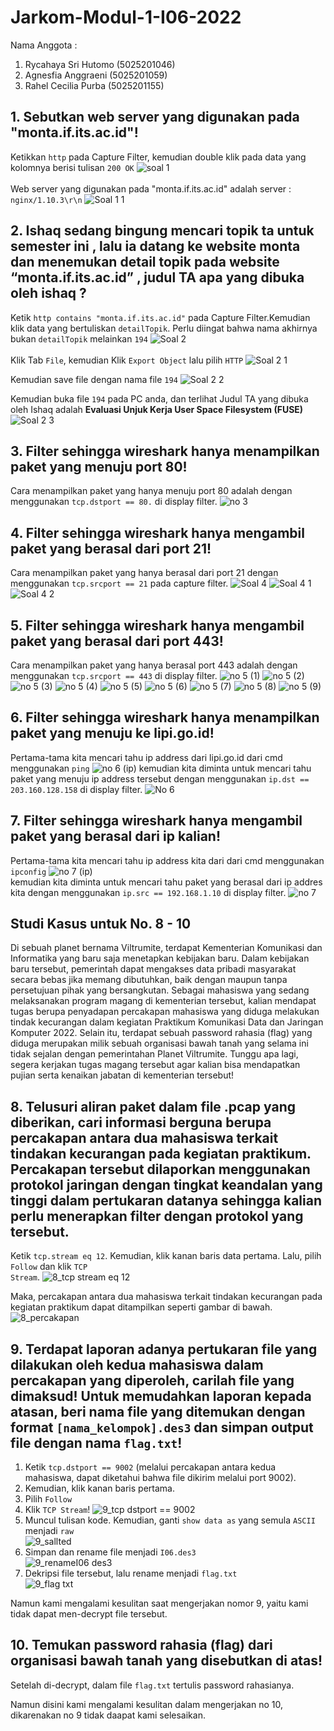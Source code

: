 # Jarkom-Modul-1-I06-2022
Nama Anggota :
1. Rycahaya Sri Hutomo    (5025201046)
2. Agnesfia Anggraeni     (5025201059)
3. Rahel Cecilia Purba    (5025201155) 

## 1. Sebutkan web server yang digunakan pada "monta.if.its.ac.id"!

Ketikkan ```http``` pada Capture Filter, kemudian double klik pada data yang kolomnya berisi tulisan ```200 OK```
![soal 1](https://user-images.githubusercontent.com/94664966/191895635-fe9562cf-6283-4772-adb9-ec762673feaf.PNG)
<br><br>
Web server yang digunakan pada "monta.if.its.ac.id" adalah server : ```nginx/1.10.3\r\n```
![Soal 1 1](https://user-images.githubusercontent.com/94664966/191895789-905977cc-95df-4f50-b0af-8564c65fe2c3.PNG)

## 2. Ishaq sedang bingung mencari topik ta untuk semester ini , lalu ia datang ke website monta dan menemukan detail topik pada website “monta.if.its.ac.id” , judul TA apa yang dibuka oleh ishaq ?

Ketik `http contains "monta.if.its.ac.id"` pada Capture Filter.Kemudian klik data yang bertuliskan ``detailTopik``. Perlu diingat bahwa nama akhirnya bukan `detailTopik` melainkan `194`
![Soal 2](https://user-images.githubusercontent.com/94664966/191898141-32eb3e5e-d073-46e9-a4d7-f74fa2708470.PNG)
<br><br>
Klik Tab ``File``, kemudian Klik ``Export Object`` lalu pilih ``HTTP`` 
![Soal 2 1](https://user-images.githubusercontent.com/94664966/191898299-77701d98-6807-4a27-9273-93cf0c1cef2e.png)

Kemudian save file  dengan nama file `194`
![Soal 2 2](https://user-images.githubusercontent.com/94664966/191899077-8d9ff3bf-6220-440b-b586-b9acd31997fa.png)

Kemudian buka file `194` pada PC anda, dan terlihat Judul TA yang dibuka oleh Ishaq adalah <strong>Evaluasi Unjuk Kerja User Space Filesystem (FUSE)</strong>
![Soal 2 3](https://user-images.githubusercontent.com/94664966/191899153-89bfd74f-e62e-4a49-a91c-6dbf820e9d25.png)


## 3. Filter sehingga wireshark hanya menampilkan paket yang menuju port 80!

Cara menampilkan paket yang hanya menuju port 80 adalah dengan menggunakan ```tcp.dstport == 80.``` di display filter. 
![no 3](https://user-images.githubusercontent.com/112471006/191893444-9af2d7d3-e47a-4ef3-8fba-0a9c537804f2.png)

## 4. Filter sehingga wireshark hanya mengambil paket yang berasal dari port 21!
Cara menampilkan paket yang hanya berasal dari port 21 dengan menggunakan `tcp.srcport == 21` pada capture filter.
![Soal 4](https://user-images.githubusercontent.com/94664966/192077262-8ea83012-5a98-4192-9411-a9f851283b63.PNG)
![Soal 4 1](https://user-images.githubusercontent.com/94664966/192077263-cb25d97c-f57b-4ad0-9cfc-3a4ecee431c5.PNG)
![Soal 4 2](https://user-images.githubusercontent.com/94664966/192077265-93e6c9f8-4bb3-4b14-bfb0-6e76dc2cdbf9.PNG)


## 5. Filter sehingga wireshark hanya mengambil paket yang berasal dari port 443!

Cara menampilkan paket yang hanya berasal port 443 adalah dengan menggunakan ```tcp.srcport == 443``` di display filter.
![no 5 (1)](https://user-images.githubusercontent.com/112471006/191997656-720d0d96-255b-4ddf-8f72-b5209559d605.png)
![no 5 (2)](https://user-images.githubusercontent.com/112471006/191997660-73d3a65d-f7a8-4aad-b800-86aa7b5ff386.png)
![no 5 (3)](https://user-images.githubusercontent.com/112471006/191997627-6ec99d01-1058-4999-99bc-a85421db322c.png)
![no 5 (4)](https://user-images.githubusercontent.com/112471006/191997637-a73c23d2-527a-49e9-8be8-b70a9cbdbf4a.png)
![no 5 (5)](https://user-images.githubusercontent.com/112471006/191997643-7afc1175-fee2-45f2-b3b6-e3bf7cd23a9f.png)
![no 5 (6)](https://user-images.githubusercontent.com/112471006/191997645-48c547cd-2227-4e2e-90d1-a0e5aa0a05c7.png)
![no 5 (7)](https://user-images.githubusercontent.com/112471006/191997649-22de2332-288e-4928-8e6e-3140c2e44a14.png)
![no 5 (8)](https://user-images.githubusercontent.com/112471006/191997651-8872d3c2-1e9a-45a9-8717-7fda8d8ebec1.png)
![no 5 (9)](https://user-images.githubusercontent.com/112471006/191997655-2be9b7c0-62d4-4e42-ba43-b7cc76b27cb7.png)

## 6. Filter sehingga wireshark hanya menampilkan paket yang menuju ke lipi.go.id!

Pertama-tama kita mencari tahu ip address dari lipi.go.id dari cmd menggunakan ```ping```
![no 6 (ip)](https://user-images.githubusercontent.com/112471006/191999678-a3c2d8e8-6394-4e11-831b-27c8b728b07c.png)
kemudian kita diminta untuk mencari tahu paket yang menuju ip address tersebut dengan menggunakan
```ip.dst == 203.160.128.158``` di display filter.
![No 6](https://user-images.githubusercontent.com/112471006/191998778-ece8561a-f1ef-4600-8cf8-9078d5d213cd.png)

## 7. Filter sehingga wireshark hanya mengambil paket yang berasal dari ip kalian!

Pertama-tama kita mencari tahu ip address kita dari dari cmd menggunakan ```ipconfig```
![no 7 (ip)](https://user-images.githubusercontent.com/112471006/191999958-8ff99f75-c1bc-46fe-8eec-3e914583e64d.png)<br>
kemudian kita diminta untuk mencari tahu paket yang berasal dari ip addres kita dengan menggunakan ```ip.src == 192.168.1.10``` di display filter.
![no 7](https://user-images.githubusercontent.com/112471006/192001108-23dcc036-0707-4ca2-8304-33409a34b475.png)

## Studi Kasus untuk No. 8 - 10
Di sebuah planet bernama Viltrumite, terdapat Kementerian Komunikasi dan Informatika yang baru saja menetapkan kebijakan baru. Dalam kebijakan baru tersebut, pemerintah dapat mengakses data pribadi masyarakat secara bebas jika memang dibutuhkan, baik dengan maupun tanpa persetujuan pihak yang bersangkutan. Sebagai mahasiswa yang sedang melaksanakan program magang di kementerian tersebut, kalian mendapat tugas berupa penyadapan percakapan mahasiswa yang diduga melakukan tindak kecurangan dalam kegiatan Praktikum Komunikasi Data dan Jaringan Komputer 2022. Selain itu, terdapat sebuah password rahasia (flag) yang diduga merupakan milik sebuah organisasi bawah tanah yang selama ini tidak sejalan dengan pemerintahan Planet Viltrumite. Tunggu apa lagi, segera kerjakan tugas magang tersebut agar kalian bisa mendapatkan pujian serta kenaikan jabatan di kementerian tersebut!

## 8. Telusuri aliran paket dalam file .pcap yang diberikan, cari informasi berguna berupa percakapan antara dua mahasiswa terkait tindakan kecurangan pada kegiatan praktikum. Percakapan tersebut dilaporkan menggunakan protokol jaringan dengan tingkat keandalan yang tinggi dalam pertukaran datanya sehingga kalian perlu menerapkan filter dengan protokol yang tersebut.

Ketik <code>tcp.stream eq 12</code>. Kemudian, klik kanan baris data pertama. Lalu, pilih <code>Follow</code> dan klik <code>TCP Stream</code>.
![8_tcp stream eq 12](https://user-images.githubusercontent.com/94436711/192070630-744f6df5-851b-4d59-aea0-c8e617fd7dad.png)<br>

Maka, percakapan antara dua mahasiswa terkait tindakan kecurangan pada kegiatan praktikum dapat ditampilkan seperti gambar di bawah.<br>
![8_percakapan](https://user-images.githubusercontent.com/94436711/192070812-d4c0eeb8-27a7-48a9-ac2a-de394480ed82.png)

## 9. Terdapat laporan adanya pertukaran file yang dilakukan oleh kedua mahasiswa dalam percakapan yang diperoleh, carilah file yang dimaksud! Untuk memudahkan laporan kepada atasan, beri nama file yang ditemukan dengan format ``[nama_kelompok].des3`` dan simpan output file dengan nama ``flag.txt``!

1. Ketik <code>tcp.dstport == 9002</code> (melalui percakapan antara kedua mahasiswa, dapat diketahui bahwa file dikirim melalui port 9002).</li>
2. Kemudian, klik kanan baris pertama.
3. Pilih <code>Follow</code>
4. Klik <code>TCP Stream</code>!
![9_tcp dstport == 9002](https://user-images.githubusercontent.com/94436711/192071013-3f341e07-069f-4c34-967f-86a47abdd152.png)
5. Muncul tulisan kode. Kemudian, ganti <code>show data as</code> yang semula <code>ASCII</code> menjadi <code>raw</code><br>
![9_sallted](https://user-images.githubusercontent.com/94436711/192071615-5ee947db-7eee-4356-b51d-6e7920724bc2.png)
6. Simpan dan rename file menjadi <code>I06.des3</code><br>
![9_renameI06 des3](https://user-images.githubusercontent.com/94436711/192071317-ea2c1ba8-a78c-45cc-9417-77ddd0c6c705.png)
7. Dekripsi file tersebut, lalu rename menjadi <code>flag.txt</code><br>
![9_flag txt](https://user-images.githubusercontent.com/94436711/192071797-9174c1e3-a753-40b7-bf5a-b5c4f866dea6.png)

Namun kami mengalami kesulitan saat mengerjakan nomor 9, yaitu kami tidak dapat men-decrypt file tersebut.

## 10. Temukan password rahasia (flag) dari organisasi bawah tanah yang disebutkan di atas!
Setelah di-decrypt, dalam file ``flag.txt`` tertulis password rahasianya.

Namun disini kami mengalami kesulitan dalam mengerjakan no 10, dikarenakan no 9 tidak daapat kami selesaikan.





